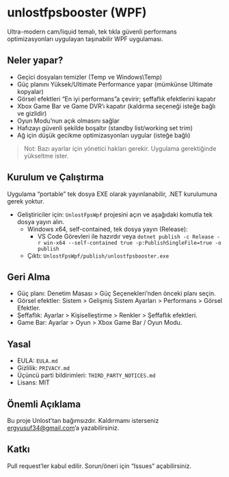 # unlostfpsbooster (WPF)

Ultra-modern cam/liquid temalı, tek tıkla güvenli performans optimizasyonları uygulayan taşınabilir WPF uygulaması.

## Neler yapar?
- Geçici dosyaları temizler (Temp ve Windows\Temp)
- Güç planını Yüksek/Ultimate Performance yapar (mümkünse Ultimate kopyalar)
- Görsel efektleri “En iyi performans”a çevirir; şeffaflık efektlerini kapatır
- Xbox Game Bar ve Game DVR’ı kapatır (kaldırma seçeneği isteğe bağlı ve gizlidir)
- Oyun Modu’nun açık olmasını sağlar
- Hafızayı güvenli şekilde boşaltır (standby list/working set trim)
- Ağ için düşük gecikme optimizasyonları uygular (isteğe bağlı)

> Not: Bazı ayarlar için yönetici hakları gerekir. Uygulama gerektiğinde yükseltme ister.

## Kurulum ve Çalıştırma
Uygulama “portable” tek dosya EXE olarak yayınlanabilir, .NET kurulumuna gerek yoktur.

- Geliştiriciler için: `UnlostFpsWpf` projesini açın ve aşağıdaki komutla tek dosya yayın alın.
  - Windows x64, self-contained, tek dosya yayın (Release):
    - VS Code Görevleri ile hazırdır veya `dotnet publish -c Release -r win-x64 --self-contained true -p:PublishSingleFile=true -o publish`
  - Çıktı: `UnlostFpsWpf/publish/unlostfpsbooster.exe`

## Geri Alma
- Güç planı: Denetim Masası > Güç Seçenekleri’nden önceki planı seçin.
- Görsel efektler: Sistem > Gelişmiş Sistem Ayarları > Performans > Görsel Efektler.
- Şeffaflık: Ayarlar > Kişiselleştirme > Renkler > Şeffaflık efektleri.
- Game Bar: Ayarlar > Oyun > Xbox Game Bar / Oyun Modu.

## Yasal
- EULA: `EULA.md`
- Gizlilik: `PRIVACY.md`
- Üçüncü parti bildirimleri: `THIRD_PARTY_NOTICES.md`
- Lisans: MIT

## Önemli Açıklama
Bu proje Unlost’tan bağımsızdır. Kaldırmamı isterseniz ergyusuf34@gmail.com’a yazabilirsiniz.

## Katkı
Pull request’ler kabul edilir. Sorun/öneri için “Issues” açabilirsiniz.